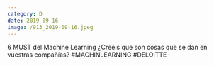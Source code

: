 ```yaml
--- 
category: D 
date: 2019-09-16 
image: /913_2019-09-16.jpeg 
--- 
```


6 MUST del Machine Learning ¿Creéis que son cosas que se dan en vuestras compañías? #MACHINLEARNING #DELOITTE